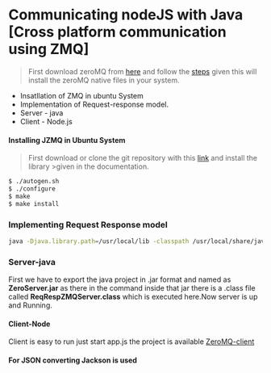 
# Communicating nodeJS with Java [Cross platform communication using ZMQ]

>First download zeroMQ from [here][link1] and follow the [steps][link2] given this will install the zeroMQ native files in your system.


  - Insatllation of ZMQ in ubuntu System
  - Implementation of Request-response model.
  - Server - java
  - Client - Node.js


#### Installing JZMQ in Ubuntu System
>First download or clone the git repository with this [link][link3] and install the library >given in the documentation.

```sh
$ ./autogen.sh
$ ./configure
$ make
$ make install  
```

### Implementing Request Response model
```sh
java -Djava.library.path=/usr/local/lib -classpath /usr/local/share/java/zmq.jar:../src/zmq.jar:ZeroServer.jar:/home/soumik/Projects/jars/jackson-all-1.9.9.jar:/home/soumik/Projects/jars/mongo-java-driver-2.13.2.jar ReqRespZMQServer tcp://127.0.0.1:5555 1 100
```

### Server-java
First we have to export the java project in .jar format and named as  __ZeroServer.jar__ as there in the command inside that jar there is a .class file called __ReqRespZMQServer.class__ which is executed here.Now server is up and Running.


#### Client-Node
Client is easy to run just start app.js the project is available [ZeroMQ-client][link4]

#### For JSON converting Jackson is used




[//]: # (These are reference links used in the body of this note and get stripped out when the markdown processor does its job. There is no need to format nicely because it shouldn't be seen. Thanks SO - http://stackoverflow.com/questions/4823468/store-comments-in-markdown-syntax)

   [link1]: <http://zeromq.org/area:download>
   [link2]:<http://zeromq.org/area:download#toc6>
   [link3]:<http://zeromq.org/bindings:java>
   [link4]:<https://github.com/soumik-dutta/ZeroMQClient>
   

